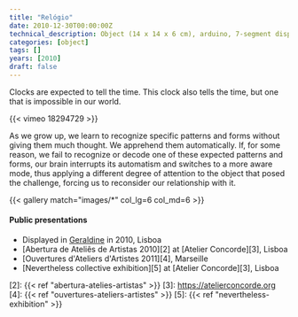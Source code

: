 ```yaml
---
title: "Relógio"
date: 2010-12-30T00:00:00Z
technical_description: Object (14 x 14 x 6 cm), arduino, 7-segment display
categories: [object]
tags: []
years: [2010]
draft: false
---
```


Clocks are expected to tell the time. This clock also tells the time, but one that is impossible in our world.
<!--more-->

{{< vimeo 18294729 >}}

As we grow up, we learn to recognize specific patterns and forms without giving them much thought. We apprehend them automatically. If, for some reason, we fail to recognize or decode one of these expected patterns and forms, our brain interrupts its automatism and switches to a more aware mode, thus applying a different degree of attention to the object that posed the challenge, forcing us to reconsider our relationship with it.

{{< gallery match="images/*" col_lg=6 col_md=6 >}}

#### Public presentations

* Displayed in [Geraldine][1] in 2010, Lisboa
* [Abertura de Ateliês de Artistas 2010][2] at [Atelier Concorde][3], Lisboa
* [Ouvertures d'Ateliers d'Artistes 2011][4], Marseille
* [Nevertheless collective exhibition][5] at [Atelier Concorde][3], Lisboa

[1]: https://www.facebook.com/geraldine.lisboa
[2]: {{< ref "abertura-atelies-artistas" >}}
[3]: <https://atelierconcorde.org>
[4]: {{< ref "ouvertures-ateliers-artistes" >}}
[5]: {{< ref "nevertheless-exhibition" >}}
